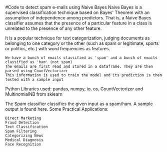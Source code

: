 #Code to detect spam e-mails using Naive Bayes
Naive Bayes is a supervised classification technique based on Bayes' Theorem with an assumption of independence among predictors. That is, a Naive Bayes classifier assumes that the presence of a particular feature in a class is unrelated to the presence of any other feature.

It is a popular technique for text categorization, judging documents as belonging to one category or the other (such as spam or legitimate, sports or politics, etc.) with word frequencies as features.

    We have a bunch of emails classified as 'spam' and a bunch of emails classified as 'ham' (not spam)
    The emails are first read and stored in a dataframe. They are then parsed using CountVectorizer
    This information is used to train the model and its prediction is then tested with a sample input

Python Libraries used: pandas, numpy, io, os, CountVectorizer and MultinomialNB from sklearn

The Spam classifier classifies the given input as a spam/ham. A sample output is found here.
Some Practical Applications:

    Direct Marketing
    Fraud Detection
    Text Classification
    Spam Filtering
    Categorizing News
    Medical Diagnosis
    Face Recognition
